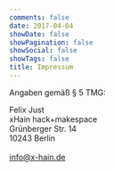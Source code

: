 ```yaml
---
comments: false
date: 2017-04-04
showDate: false
showPagination: false
showSocial: false
showTags: false
title: Impressum
---
```


Angaben gemäß § 5 TMG:

Felix Just<br>
xHain hack+makespace<br>
Grünberger Str. 14<br>
10243 Berlin<br>
<br>
[info@x-hain.de](mailto:info@x-hain.de)